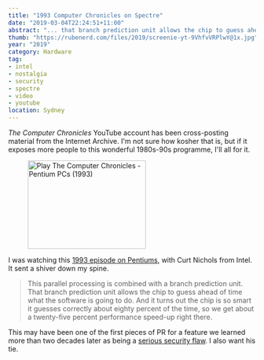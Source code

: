 ```yaml
---
title: "1993 Computer Chronicles on Spectre"
date: "2019-03-04T22:24:51+11:00"
abstract: "... that branch prediction unit allows the chip to guess ahead of time what the software is going to do."
thumb: "https://rubenerd.com/files/2019/screenie-yt-9VhfvVRPlwY@1x.jpg"
year: "2019"
category: Hardware
tag:
- intel
- nostalgia
- security
- spectre
- video
- youtube
location: Sydney
---
```

*The Computer Chronicles* YouTube account has been cross-posting material from the Internet Archive. I'm not sure how kosher that is, but if it exposes more people to this wonderful 1980s-90s programme, I'll all for it.

<figure><a href="https://www.youtube.com/watch?v=9VhfvVRPlwY"><img src="https://rubenerd.com/files/2019/screenie-yt-9VhfvVRPlwY@1x.jpg" srcset="https://rubenerd.com/files/2019/screenie-yt-9VhfvVRPlwY@1x.jpg 1x, https://rubenerd.com/files/2019/screenie-yt-9VhfvVRPlwY@2x.jpg 2x" alt="Play The Computer Chronicles - Pentium PCs (1993)" style="width:240px; height:180px;" /></a></figure>

I was watching this [1993 episode on Pentiums], with Curt Nichols from Intel. It sent a shiver down my spine.

> This parallel processing is combined with a branch prediction unit. That branch prediction unit allows the chip to guess ahead of time what the software is going to do. And it turns out the chip is so smart it guesses correctly about eighty percent of the time, so we get about a twenty-five percent performance speed-up right there.

This may have been one of the first pieces of PR for a feature we learned more than two decades later as being a [serious security flaw]. I also want his tie.

[serious security flaw]: https://spectreattack.com/ "Spectre attack"
[1993 episode on Pentiums]: https://www.youtube.com/watch?v=9VhfvVRPlwY

